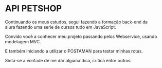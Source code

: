 # API PETSHOP

Continuando os meus estudos, segui fazendo a formação back-end da alura fazendo uma serie de cursos tudo em JavaScript. 

Convido você a conhecer meu projeto passando pelos Webservice, usando modelagem MVC. 

E também iniciando a utilizar o POSTAMAN para testar minhas rotas. 


Sinta-se a vontade de me dar alguma dica, crítica entre outros. 


